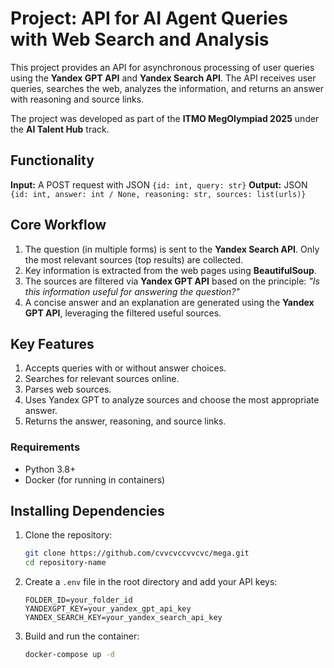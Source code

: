 # Project: API for AI Agent Queries with Web Search and Analysis

This project provides an API for asynchronous processing of user queries using the **Yandex GPT API** and **Yandex Search API**. The API receives user queries, searches the web, analyzes the information, and returns an answer with reasoning and source links.

The project was developed as part of the **ITMO MegOlympiad 2025** under the **AI Talent Hub** track.

## Functionality

**Input:** A POST request with JSON `{id: int, query: str}`
**Output:** JSON `{id: int, answer: int / None, reasoning: str, sources: list(urls)}`

## Core Workflow

1. The question (in multiple forms) is sent to the **Yandex Search API**. Only the most relevant sources (top results) are collected.
2. Key information is extracted from the web pages using **BeautifulSoup**.
3. The sources are filtered via **Yandex GPT API** based on the principle: *"Is this information useful for answering the question?"*
4. A concise answer and an explanation are generated using the **Yandex GPT API**, leveraging the filtered useful sources.

## Key Features

1. Accepts queries with or without answer choices.
2. Searches for relevant sources online.
3. Parses web sources.
4. Uses Yandex GPT to analyze sources and choose the most appropriate answer.
5. Returns the answer, reasoning, and source links.

### Requirements

* Python 3.8+
* Docker (for running in containers)

## Installing Dependencies

1. Clone the repository:

   ```bash
   git clone https://github.com/cvvcvccvvcvc/mega.git
   cd repository-name
   ```
2. Create a `.env` file in the root directory and add your API keys:

   ```
   FOLDER_ID=your_folder_id
   YANDEXGPT_KEY=your_yandex_gpt_api_key
   YANDEX_SEARCH_KEY=your_yandex_search_api_key
   ```
3. Build and run the container:

   ```bash
   docker-compose up -d
   ```

